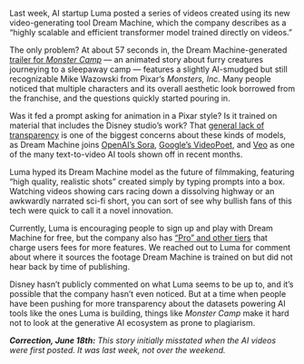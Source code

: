 Last week, AI startup Luma posted a series of videos created using its new video-generating tool Dream Machine, which the company describes as a “highly scalable and efficient transformer model trained directly on videos.”

The only problem? At about 57 seconds in, the Dream Machine-generated [trailer for *Monster Camp*](https://x.com/LumaLabsAI/status/1800921393321934915) — an animated story about furry creatures journeying to a sleepaway camp — features a slightly AI-smudged but still recognizable Mike Wazowski from Pixar’s *Monsters, Inc.* Many people noticed that multiple characters and its overall aesthetic look borrowed from the franchise, and the questions quickly started pouring in.

Was it fed a prompt asking for animation in a Pixar style? Is it trained on material that includes the Disney studio’s work? That [general lack of transparency](https://www.wired.com/story/openai-scrapped-promise-disclose-key-documents/) is one of the biggest concerns about these kinds of models, as Dream Machine joins [OpenAI’s Sora](/2024/2/15/24074151/openai-sora-text-to-video-ai), [Google’s VideoPoet](https://research.google/blog/videopoet-a-large-language-model-for-zero-shot-video-generation/), and [Veo](/2024/5/14/24156255/google-veo-ai-generated-video-model-openai-sora-io) as one of the many text-to-video AI tools shown off in recent months.

Luma hyped its Dream Machine model as the future of filmmaking, featuring “high quality, realistic shots” created simply by typing prompts into a box. Watching videos showing cars racing down a dissolving highway or an awkwardly narrated sci-fi short, you can sort of see why bullish fans of this tech were quick to call it a novel innovation.

Currently, Luma is encouraging people to sign up and play with Dream Machine for free, but the company also has [“Pro” and other tiers](https://x.com/lumalabsai/status/1802681173682032983?s=46) that charge users fees for more features. We reached out to Luma for comment about where it sources the footage Dream Machine is trained on but did not hear back by time of publishing.

Disney hasn’t publicly commented on what Luma seems to be up to, and it’s possible that the company hasn’t even noticed. But at a time when people have been pushing for more transparency about the datasets powering AI tools like the ones Luma is building, things like *Monster Camp* make it hard not to look at the generative AI ecosystem as prone to plagiarism.

***Correction, June 18th:** This story initially misstated when the AI videos were first posted. It was last week, not over the weekend.*
